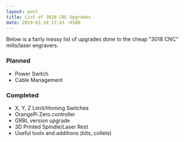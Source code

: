 ```yaml
---
layout: post
title: List of 3018 CNC Upgrades
date: 2019-01-18 17:43 -0500
---
```


Below is a fairly messy list of upgrades done to the cheap "3018 CNC" mills/laser engravers. 

### Planned
* Power Switch
* Cable Management

### Completed
* X, Y, Z Limit/Homing Switches 
* OrangePi Zero controller
* GRBL version upgrade
* 3D Printed Spindle/Laser Rest
* Useful tools and additions (bits, collets) 


